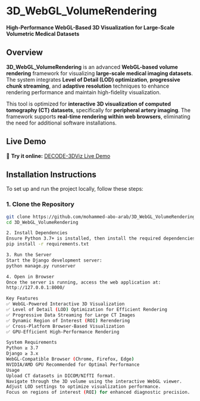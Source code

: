 # **3D_WebGL_VolumeRendering**
**High-Performance WebGL-Based 3D Visualization for Large-Scale Volumetric Medical Datasets**

## **Overview**
**3D_WebGL_VolumeRendering** is an advanced **WebGL-based volume rendering** framework for visualizing **large-scale medical imaging datasets**. The system integrates **Level of Detail (LOD) optimization**, **progressive chunk streaming**, and **adaptive resolution** techniques to enhance rendering performance and maintain high-fidelity visualization.

This tool is optimized for **interactive 3D visualization of computed tomography (CT) datasets**, specifically for **peripheral artery imaging**. The framework supports **real-time rendering within web browsers**, eliminating the need for additional software installations.

## **Live Demo**
🔗 **Try it online:** [DECODE-3DViz Live Demo](https://mohammedaboarab.pythonanywhere.com/)

## **Installation Instructions**
To set up and run the project locally, follow these steps:

### **1. Clone the Repository**
```bash
git clone https://github.com/mohammed-abo-arab/3D_WebGL_VolumeRendering.git
cd 3D_WebGL_VolumeRendering

2. Install Dependencies
Ensure Python 3.7+ is installed, then install the required dependencies:
pip install -r requirements.txt

3. Run the Server
Start the Django development server:
python manage.py runserver

4. Open in Browser
Once the server is running, access the web application at:
http://127.0.0.1:8000/

Key Features
✅ WebGL-Powered Interactive 3D Visualization
✅ Level of Detail (LOD) Optimization for Efficient Rendering
✅ Progressive Data Streaming for Large CT Images
✅ Dynamic Region of Interest (ROI) Rerendering
✅ Cross-Platform Browser-Based Visualization
✅ GPU-Efficient High-Performance Rendering

System Requirements
Python ≥ 3.7
Django ≥ 3.x
WebGL-Compatible Browser (Chrome, Firefox, Edge)
NVIDIA/AMD GPU Recommended for Optimal Performance
Usage
Upload CT datasets in DICOM/NIfTI format.
Navigate through the 3D volume using the interactive WebGL viewer.
Adjust LOD settings to optimize visualization performance.
Focus on regions of interest (ROI) for enhanced diagnostic precision.
